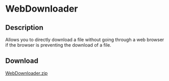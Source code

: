 # WebDownloader
## Description
Allows you to directly download a file without going through a web browser if the browser is preventing the download of a file.

## Download
[WebDownloader.zip](https://github.com/Lexz-08/WebDownloader/releases/latest/download/WebDownloader.zip)
